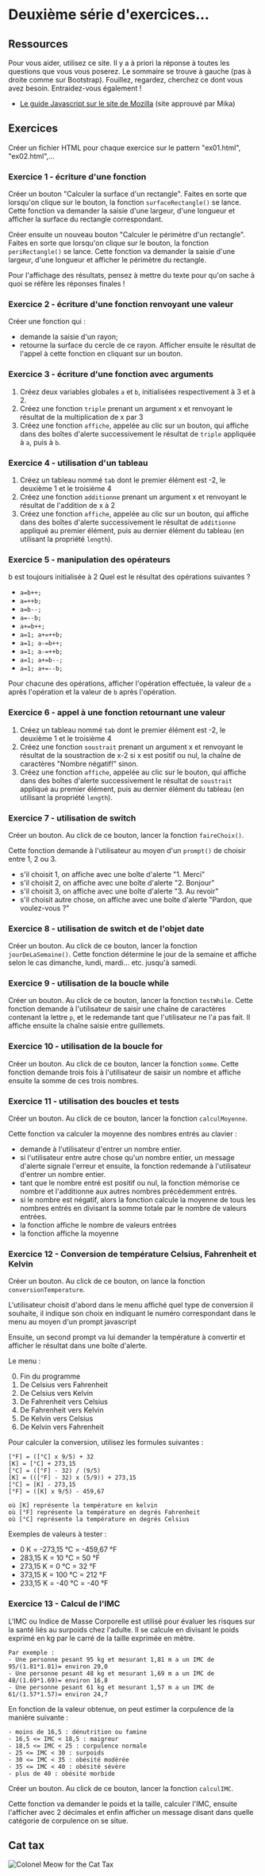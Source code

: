 # Deuxième série d'exercices...

## Ressources
Pour vous aider, utilisez ce site. Il y a à priori la réponse à toutes les questions que vous vous poserez. Le sommaire se trouve à gauche (pas à droite comme sur Bootstrap). Fouillez, regardez, cherchez ce dont vous avez besoin. Entraidez-vous également !
- [Le guide Javascript sur le site de Mozilla](https://developer.mozilla.org/fr/docs/Web/JavaScript/Guide/Introduction)
(site approuvé par Mika)


## Exercices

Créer un fichier HTML pour chaque exercice sur le pattern "ex01.html", "ex02.html",...

### **Exercice 1** - écriture d'une fonction

Créer un bouton "Calculer la surface d'un rectangle". Faites en sorte que lorsqu'on clique sur le bouton, la fonction `surfaceRectangle()` se lance. Cette fonction va demander la saisie d'une largeur, d'une longueur et afficher la surface du rectangle correspondant.

Créer ensuite un nouveau bouton "Calculer le périmètre d'un rectangle". Faites en sorte que lorsqu'on clique sur le bouton, la fonction `periRectangle()` se lance. Cette fonction va demander la saisie d'une largeur, d'une longueur et afficher le périmètre du rectangle.

Pour l'affichage des résultats, pensez à mettre du texte pour qu'on sache à quoi se réfère les réponses finales !

### **Exercice 2** - écriture d'une fonction renvoyant une valeur

Créer une fonction qui :
- demande la saisie d'un rayon;
- retourne la surface du cercle de ce rayon.
Afficher ensuite le résultat de l'appel à cette fonction en cliquant sur un bouton.

### **Exercice 3** - écriture d'une fonction avec arguments

1. Créez deux variables globales `a` et `b`, initialisées respectivement à 3 et à 2.
2. Créez une fonction `triple` prenant un argument x et renvoyant le résultat de la multiplication de x par 3
3. Créez une fonction `affiche`, appelée au clic sur un bouton, qui affiche dans des boîtes d'alerte successivement le résultat de `triple` appliquée à `a`, puis à `b`.

### **Exercice 4** - utilisation d'un tableau

1. Créez un tableau nommé `tab` dont le premier élément est -2, le deuxième 1 et le troisième 4
2. Créez une fonction `additionne` prenant un argument x et renvoyant le résultat de l'addition de x à 2
3. Créez une fonction `affiche`, appelée au clic sur un bouton, qui affiche dans des boîtes d'alerte successivement le résultat de `additionne` appliqué au premier élément, puis au dernier élément du tableau (en utilisant la propriété `length`).

### **Exercice 5** - manipulation des opérateurs

b est toujours initialisée à 2
Quel est le résultat des opérations suivantes ?

- `a=b++;`
- `a=++b;`
- `a=b--;`
- `a=--b;`
- `a+=b++;`
- `a=1; a+=++b;`
- `a=1; a-=b++;`
- `a=1; a-=++b;`
- `a=1; a+=b--;`
- `a=1; a+=--b;`

Pour chacune des opérations, afficher l'opération effectuée, la valeur de `a` après l'opération et la valeur de `b` après l'opération.

### **Exercice 6** - appel à une fonction retournant une valeur

1. Créez un tableau nommé `tab` dont le premier élément est -2, le deuxième 1 et le troisième 4
2. Créez une fonction `soustrait` prenant un argument x et renvoyant le résultat de la soustraction de x-2 si x est positif ou nul, la chaîne de caractères "Nombre négatif!" sinon.
3. Créez une fonction `affiche`, appelée au clic sur le bouton, qui affiche dans des boîtes d'alerte successivement le résultat de `soustrait` appliqué au premier élément, puis au dernier élément du tableau (en utilisant la propriété `length`).

### **Exercice 7** - utilisation de switch

Créer un bouton. Au click de ce bouton, lancer la fonction `faireChoix()`.

Cette fonction demande à l'utilisateur au moyen d'un `prompt()` de choisir entre 1, 2 ou 3.

- s'il choisit 1, on affiche avec une boîte d'alerte "1. Merci"
- s'il choisit 2, on affiche avec une boîte d'alerte "2. Bonjour"
- s'il choisit 3, on affiche avec une boîte d'alerte "3. Au revoir"
- s'il choisit autre chose, on affiche avec une boîte d'alerte "Pardon, que voulez-vous ?"

### **Exercice 8** - utilisation de switch et de l'objet date

Créer un bouton. Au click de ce bouton, lancer la fonction `jourDeLaSemaine()`. Cette fonction détermine le jour de la semaine et affiche selon le cas dimanche, lundi, mardi... etc. jusqu'à samedi.

### **Exercice 9** - utilisation de la boucle while

Créer un bouton. Au click de ce bouton, lancer la fonction `testWhile`. Cette fonction demande à l'utilisateur de saisir une chaîne de caractères contenant la lettre `p`, et le redemande tant que l'utilisateur ne l'a pas fait. Il affiche ensuite la chaîne saisie entre guillemets.

### **Exercice 10** - utilisation de la boucle for

Créer un bouton. Au click de ce bouton, lancer la fonction `somme`. Cette fonction demande trois fois à l'utilisateur de saisir un nombre et affiche ensuite la somme de ces trois nombres.

### **Exercice 11** - utilisation des boucles et tests

Créer un bouton. Au click de ce bouton, lancer la fonction `calculMoyenne`.

Cette fonction va calculer la moyenne des nombres entrés au clavier :

- demande à l'utilisateur d'entrer un nombre entier.
- si l'utilisateur entre autre chose qu'un nombre entier, un message d'alerte signale l'erreur et ensuite, la fonction redemande à l'utilisateur d'entrer un nombre entier.
- tant que le nombre entré est positif ou nul, la fonction mémorise ce nombre et l'additionne aux autres nombres précédemment entrés.
- si le nombre est négatif, alors la fonction calcule la moyenne de tous les nombres entrés en divisant la somme totale par le nombre de valeurs entrées.
- la fonction affiche le nombre de valeurs entrées
- la fonction affiche la moyenne

### **Exercice 12** - Conversion de température Celsius, Fahrenheit et Kelvin

Créer un bouton. Au click de ce bouton, on lance la fonction `conversionTemperature`.

L'utilisateur choisit d'abord dans le menu affiché quel type de conversion il souhaite, il indique son choix en indiquant le numéro correspondant dans le menu au moyen d'un prompt javascript

Ensuite, un second prompt va lui demander la température à convertir et afficher le résultat dans une boîte d'alerte.

Le menu :

0. Fin du programme
1. De Celsius vers Fahrenheit
2. De Celsius vers Kelvin
3. De Fahrenheit vers Celsius
4. De Fahrenheit vers Kelvin
5. De Kelvin vers Celsius
6. De Kelvin vers Fahrenheit

Pour calculer la conversion, utilisez les formules suivantes :

	[°F] = ([°C] x 9/5) + 32
	[K] = [°C] + 273,15
	[°C] = ([°F] - 32) / (9/5)
	[K] = (([°F] - 32) x (5/9)) + 273,15
	[°C] = [K] - 273,15
	[°F] = ([K] x 9/5) - 459,67

	où [K] représente la température en kelvin
	où [°F] représente la température en degrés Fahrenheit
	où [°C] représente la température en degrés Celsius

Exemples de valeurs à tester :
- 0 K = -273,15 °C = -459,67 °F
- 283,15 K = 10 °C = 50 °F
- 273,15 K = 0 °C = 32 °F
- 373,15 K = 100 °C = 212 °F
- 233,15 K = -40 °C = -40 °F


### **Exercice 13** - Calcul de l'IMC

L'IMC ou Indice de Masse Corporelle est utilisé pour évaluer les risques sur la santé liés au surpoids chez l'adulte.
Il se calcule en divisant le poids exprimé en kg par le carré de la taille exprimée en mètre.

    Par exemple :
    - Une personne pesant 95 kg et mesurant 1,81 m a un IMC de 95/(1.81*1.81)= environ 29,0
    - Une personne pesant 48 kg et mesurant 1,69 m a un IMC de 48/(1.69*1.69)= environ 16,8
    - Une personne pesant 61 kg et mesurant 1,57 m a un IMC de 61/(1.57*1.57)= environ 24,7

En fonction de la valeur obtenue, on peut estimer la corpulence de la manière suivante :

    - moins de 16,5 : dénutrition ou famine
    - 16,5 <= IMC < 18,5 : maigreur
    - 18,5 <= IMC < 25 : corpulence normale
    - 25 <= IMC < 30 : surpoids
    - 30 <= IMC < 35 : obésité modérée
    - 35 <= IMC < 40 : obésité sévère
    - plus de 40 : obésité morbide

Créer un bouton. Au click de ce bouton, lancer la fonction `calculIMC`.

Cette fonction va demander le poids et la taille, calculer l'IMC, ensuite l'afficher avec 2 décimales et enfin afficher un message disant dans quelle catégorie de corpulence on se situe.

## Cat tax
![Colonel Meow for the Cat Tax](Colonel-Meow.jpg)

